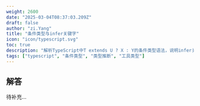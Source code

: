 ```yaml
---
weight: 2600
date: "2025-03-04T08:37:03.209Z"
draft: false
author: "zi.Yang"
title: "条件类型与infer关键字"
icon: "icon/typescript.svg"
toc: true
description: "解析TypeScript中T extends U ? X : Y的条件类型语法，说明infer关键字在提取函数返回类型（如ReturnType）等高级类型中的关键作用"
tags: ["typescript", "条件类型", "类型推断", "工具类型"]
---
```


## 解答

待补充...
